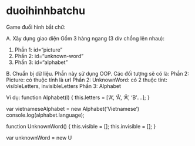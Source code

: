 # duoihinhbatchu
Game  đuổi hình bắt chữ:

A. Xây dựng giao diện
Gồm 3 hàng ngang (3 div chồng lên nhau):
  1. Phần 1: id=“picture”
  2. Phần 2: id=“unknown-word”
  3. Phần 3: id=“alphabet”

B. Chuẩn bị dữ liệu. Phần này sử dụng OOP. Các đối tượng sẽ có là:
Phần 2: Picture: có thuộc tính là url
Phần 2: UnknownWord: có 2 thuộc tínt: visibleLetters, invisibleLetters
Phần 3: Alphabet



Ví dụ:
function Alphabet(l) {
  this.letters = [‘A’, ‘Ă’, ‘Â’, ‘B’….];
}

var vietnameseAlphabet = new Alphabet(‘Vietnamese’)
console.log(alphabet.language);


function UnknownWord() {
  this.visible = [];
  this.invisible = [];
}

var unknownWord = new U
